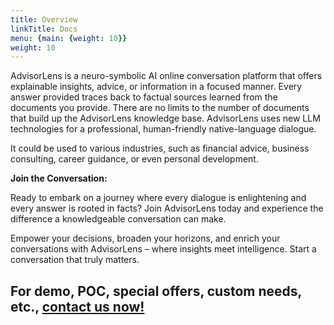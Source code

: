 ```yaml
---
title: Overview
linkTitle: Docs
menu: {main: {weight: 10}}
weight: 10
---
```


AdvisorLens is a neuro-symbolic AI online conversation platform that offers  explainable insights, advice, or information in a focused manner. Every answer provided traces back to factual sources learned from the documents you provide. There are no limits to the number of documents that build up the AdvisorLens knowledge base. AdvisorLens uses new LLM technologies for a professional, human-friendly native-language dialogue.

It could be used to various industries, such as financial advice, business consulting, career guidance, or even personal development.


**Join the Conversation:**

Ready to embark on a journey where every dialogue is enlightening and every answer is rooted in facts? Join AdvisorLens today and experience the difference a knowledgeable conversation can make.

Empower your decisions, broaden your horizons, and enrich your conversations with AdvisorLens – where insights meet intelligence. Start a conversation that truly matters.

## For demo, POC, special offers, custom needs, etc., [contact us now!](/about)